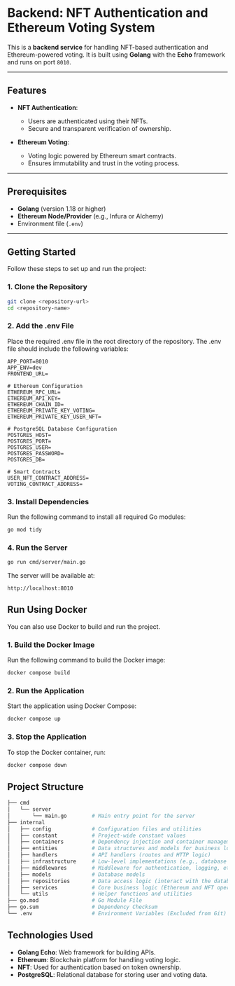 # Backend: NFT Authentication and Ethereum Voting System

This is a **backend service** for handling NFT-based authentication and Ethereum-powered voting. It is built using **Golang** with the **Echo** framework and runs on port `8010`.

---

## Features

- **NFT Authentication**:
  - Users are authenticated using their NFTs.
  - Secure and transparent verification of ownership.

- **Ethereum Voting**:
  - Voting logic powered by Ethereum smart contracts.
  - Ensures immutability and trust in the voting process.

---

## Prerequisites

- **Golang** (version 1.18 or higher)
- **Ethereum Node/Provider** (e.g., Infura or Alchemy)
- Environment file (`.env`)

---

## Getting Started

Follow these steps to set up and run the project:

### 1. Clone the Repository
```bash
git clone <repository-url>
cd <repository-name>
```

### 2. Add the .env File
Place the required .env file in the root directory of the repository. The .env file should include the following variables:
```env
APP_PORT=8010
APP_ENV=dev
FRONTEND_URL=

# Ethereum Configuration
ETHEREUM_RPC_URL=
ETHEREUM_API_KEY=
ETHEREUM_CHAIN_ID=
ETHEREUM_PRIVATE_KEY_VOTING=
ETHEREUM_PRIVATE_KEY_USER_NFT=

# PostgreSQL Database Configuration
POSTGRES_HOST=
POSTGRES_PORT=
POSTGRES_USER=
POSTGRES_PASSWORD=
POSTGRES_DB=

# Smart Contracts
USER_NFT_CONTRACT_ADDRESS=
VOTING_CONTRACT_ADDRESS=
```

### 3. Install Dependencies
Run the following command to install all required Go modules:
```bash
go mod tidy
```

### 4. Run the Server
```bash
go run cmd/server/main.go
```

The server will be available at:

```arduino
http://localhost:8010
```

## Run Using Docker
You can also use Docker to build and run the project.

### 1. Build the Docker Image
Run the following command to build the Docker image:
```bash
docker compose build
```

### 2. Run the Application
Start the application using Docker Compose:
```bash
docker compose up
```

### 3. Stop the Application
To stop the Docker container, run:
```bash
docker compose down
```

## Project Structure
```bash
├── cmd
│   └── server
│       └── main.go        # Main entry point for the server
├── internal
│   ├── config             # Configuration files and utilities
│   ├── constant           # Project-wide constant values
│   ├── containers         # Dependency injection and container management
│   ├── entities           # Data structures and models for business logic
│   ├── handlers           # API handlers (routes and HTTP logic)
│   ├── infrastructure     # Low-level implementations (e.g., database connections)
│   ├── middlewares        # Middleware for authentication, logging, etc.
│   ├── models             # Database models
│   ├── repositories       # Data access logic (interact with the database)
│   ├── services           # Core business logic (Ethereum and NFT operations)
│   └── utils              # Helper functions and utilities
├── go.mod                 # Go Module File
├── go.sum                 # Dependency Checksum
└── .env                   # Environment Variables (Excluded from Git)

```

## Technologies Used
  - **Golang Echo**: Web framework for building APIs.
  - **Ethereum**: Blockchain platform for handling voting logic.
  - **NFT**: Used for authentication based on token ownership.
  - **PostgreSQL**: Relational database for storing user and voting data.
